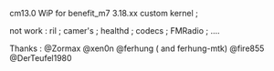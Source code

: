 cm13.0 WiP for benefit_m7 3.18.xx custom kernel ;

not work :
ril ;
camer's ;
healthd ;
codecs ;
FMRadio ;
....

Thanks :
@Zormax
@xen0n
@ferhung ( and ferhung-mtk)
@fire855
@DerTeufel1980 

